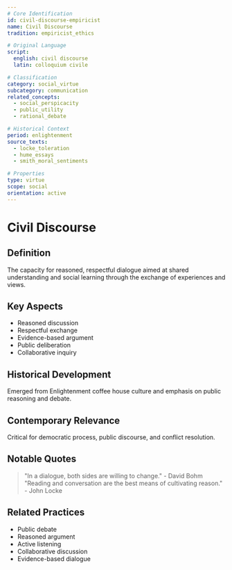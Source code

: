 ```yaml
---
# Core Identification
id: civil-discourse-empiricist
name: Civil Discourse
tradition: empiricist_ethics

# Original Language
script:
  english: civil discourse
  latin: colloquium civile

# Classification
category: social_virtue
subcategory: communication
related_concepts:
  - social_perspicacity
  - public_utility
  - rational_debate

# Historical Context
period: enlightenment
source_texts:
  - locke_toleration
  - hume_essays
  - smith_moral_sentiments

# Properties
type: virtue
scope: social
orientation: active
---
```


# Civil Discourse

## Definition
The capacity for reasoned, respectful dialogue aimed at shared understanding and social learning through the exchange of experiences and views.

## Key Aspects
- Reasoned discussion
- Respectful exchange
- Evidence-based argument
- Public deliberation
- Collaborative inquiry

## Historical Development
Emerged from Enlightenment coffee house culture and emphasis on public reasoning and debate.

## Contemporary Relevance
Critical for democratic process, public discourse, and conflict resolution.

## Notable Quotes
> "In a dialogue, both sides are willing to change." - David Bohm
> "Reading and conversation are the best means of cultivating reason." - John Locke

## Related Practices
- Public debate
- Reasoned argument
- Active listening
- Collaborative discussion
- Evidence-based dialogue